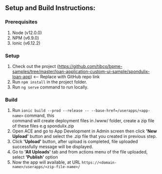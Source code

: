 ## Setup and Build Instructions:  
  
### Prerequisites  
 1. Node (v12.0.0)   
 2. NPM (v6.9.0)   
 3. Ionic (v6.12.2)
  
### Setup  
1. Check out the project (https://github.com/tibco/bpme-samples/tree/master/loan-application-custom-ui-sample/spondulix-loan-app) <-- Replace with GitHub repo link  
2. Run `npm install` in the project folder.
3. Run `ng serve` command to run locally.  
  
### Build    
1. Run `ionic build --prod --release -- --base-href=/userapps/<app-name>` command, this  
   command will create deployment files in /www/ folder, create a zip file of these files e.g spondulix.zip  
2. Open ACE and go to App Development in Admin screen then click **'New Upload'** button and select the .zip file that you created in previous step.  
3. Click **'Upload'** button, after upload is completed, file uploaded successfully message will be displayed.  
4. Go to **'All Uploads'** tab and from actions menu of the file uploaded, select **'Publish'** option  
5. Now the app will available, at URL `https://<domain-name>/userapps/<zip-file-name>/`